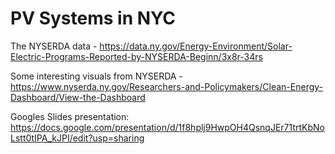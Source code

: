 # PV Systems in NYC

The NYSERDA data - https://data.ny.gov/Energy-Environment/Solar-Electric-Programs-Reported-by-NYSERDA-Beginn/3x8r-34rs

Some interesting visuals from NYSERDA - https://www.nyserda.ny.gov/Researchers-and-Policymakers/Clean-Energy-Dashboard/View-the-Dashboard

Googles Slides presentation:
https://docs.google.com/presentation/d/1f8hplj9HwpOH4QsnqJEr71trtKbNoLstt0tIPA_kJPI/edit?usp=sharing
